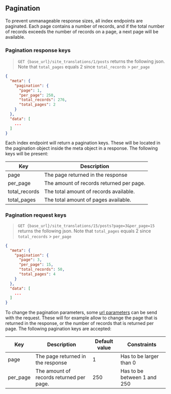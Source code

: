 ## Pagination

To prevent unmanageable response sizes, all index endpoints are paginated.
Each page contains a number of records, and if the total number of records exceeds
the number of records on a page, a next page will be available.

### Pagination response keys

> `GET {base_url}/site_translations/1/posts` returns the following json. Note that
`total_pages` equals 2 since `total_records` > `per_page`

```json
{
  "meta": {
    "pagination": {
      "page": 1,
      "per_page": 250,
      "total_records": 276,
      "total_pages": 2
    }
  },
  "data": [
    ...
  ]
}
```

Each index endpoint will return a pagination keys. These will be located in
the pagination object inside the meta object in a response.
The following keys will be present:

Key | Description
--------- | -----------
page | The page returned in the response
per_page | The amount of records returned per page.
total_records | The total amount of records available.
total_pages | The total amount of pages available.


### Pagination request keys

> `GET {base_url}/site_translations/15/posts?page=3&per_page=15` returns the following json. Note that
`total_pages` equals 2 since `total_records` > `per_page`

```json
{
  "meta": {
    "pagination": {
      "page": 3,
      "per_page": 15,
      "total_records": 50,
      "total_pages": 4
    }
  },
  "data": [
    ...
  ]
}
```

To change the pagination parameters, some [url parameters](#url-parameters) can be
send with the request. These will for example allow to change the page that is returned
in the response, or the number of records that is returned per page. The following
pagination keys are accepted:

Key | Description | Default value | Constraints
--------- | ----------- | ----------- | -----------
page | The page returned in the response | 1 | Has to be larger than 0
per_page | The amount of records returned per page. | 250 | Has to be between 1 and 250
